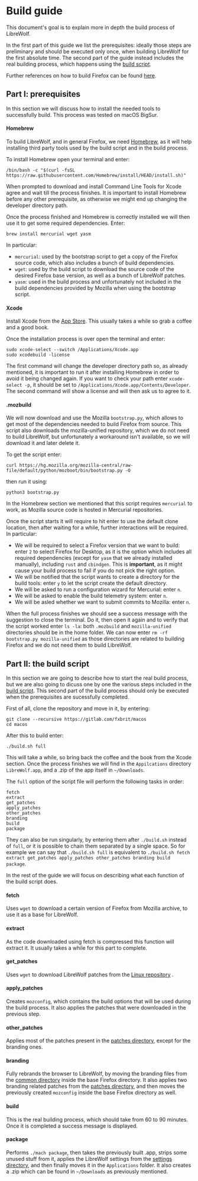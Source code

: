 # Build guide
This document's goal is to explain more in depth the build process of LibreWolf.

In the first part of this guide we list the prerequisites: ideally those steps are preliminary and should be executed only once, when building LibreWolf for the first absolute time.
The second part of the guide instead includes the real building process, which happens using the [build script](./build.sh).

Further references on how to build Firefox can be found [here](https://firefox-source-docs.mozilla.org/setup/macos_build.html).

## Part I: prerequisites
In this section we will discuss how to install the needed tools to successfully build. This process was tested on macOS BigSur.

#### Homebrew
To build LibreWolf, and in general Firefox, we need [Homebrew](https://brew.sh/), as it will help installing third party tools used by the build script and in the build process.

To install Homebrew open your terminal and enter:
```
/bin/bash -c "$(curl -fsSL https://raw.githubusercontent.com/Homebrew/install/HEAD/install.sh)"
```
When prompted to download and install Command Line Tools for Xcode agree and wait till the process finishes. It is important to install Homebrew before any other prerequisite, as otherwise we might end up changing the developer directory path.

Once the process finished and Homebrew is correctly installed we will then use it to get some required dependencies. Enter:
```
brew install mercurial wget yasm
```
In particular:
- `mercurial`: used by the bootstrap script to get a copy of the Firefox source code, which also includes a bunch of build dependencies.
- `wget`: used by the build script to download the source code of the desired Firefox base version, as well as a bunch of LibreWolf patches.
- `yasm`: used in the build process and unfortunately not included in the build dependencies provided by Mozilla when using the bootstrap script.

#### Xcode
Install Xcode from the [App Store](https://apps.apple.com/us/app/xcode/id497799835?mt=12). This usually takes a while so grab a coffee and a good book.

Once the installation process is over open the terminal and enter:
```
sudo xcode-select --switch /Applications/Xcode.app
sudo xcodebuild -license
```
The first command will change the developer directory path so, as already mentioned, it is important to run it after installing Homebrew in order to avoid it being changed again. If you want to check your path enter `xcode-select -p`, it should be set to `/Applications/Xcode.app/Contents/Developer`.
The second command will show a license and will then ask us to agree to it.

#### .mozbuild
We will now download and use the Mozilla `bootstrap.py`, which allows to get most of the dependencies needed to build Firefox from source. This script also downloads the mozilla-unified repository, which we do not need to build LibreWolf, but unfortunately a workaround isn't available, so we will download it and later delete it.

To get the script enter:
```
curl https://hg.mozilla.org/mozilla-central/raw-file/default/python/mozboot/bin/bootstrap.py -O
```
then run it using:
```
python3 bootstrap.py
```
In the Homebrew section we mentioned that this script requires `mercurial` to work, as Mozilla source code is hosted in Mercurial repositories.

Once the script starts it will require to hit enter to use the default clone location, then after waiting for a while, further interactions will be required. In particular:
- We will be required to select a Firefox version that we want to build: enter `2` to select Firefox for Desktop, as it is the option which includes all required dependencies (except for `yasm` that we already installed manually), including `rust` and `cbindgen`. This is **important**, as it might cause your build process to fail if you do not pick the right option.
- We will be notified that the script wants to create a directory for the build tools: enter `y` to let the script create the default directory.
- We will be asked to run a configuration wizard for Mercurial: enter `n`.
- We will be asked to enable the build telemetry system: enter `n`.
- We will be asled whether we want to submit commits to Mozilla: enter `n`.

When the full process finishes we should see a success message with the suggestion to close the terminal. Do it, then open it again and to verify that the script worked enter `ls -la`: both `.mozbuild` and `mozilla-unified` directories should be in the home folder.
We can now enter `rm -rf bootstrap.py mozilla-unified` as those directories are related to building Firefox and we do not need them to build LibreWolf.

## Part II: the build script
In this section we are going to describe how to start the real build process, but we are also going to dicuss one by one the various steps included in the [build script](./build.sh). This second part of the build process should only be executed when the prerequisites are sucessfully completed.

First of all, clone the repository and move in it, by entering:
```
git clone --recursive https://gitlab.com/fxbrit/macos
cd macos
```

After this to build enter:
```
./build.sh full
```
This will take a while, so bring back the coffee and the book from the Xcode section. Once the process finishes we will find in the `Appilcations` directory `LibreWolf.app`, and a .zip of the app itself in `~/Downloads`.

The `full` option of the script file will perform the following tasks in order:
```
fetch
extract
get_patches
apply_patches
other_patches
branding
build
package
```
They can also be run singularly, by entering them after `./build.sh` instead of `full`, or it is possible to chain them separated by a single space. So for example we can say that `./build.sh full` is equivalent to `./build.sh fetch extract get_patches apply_patches other_patches branding build package`.

In the rest of the guide we will focus on describing what each function of the build script does.

#### fetch
Uses `wget` to download a certain version of Firefox from Mozilla archive, to use it as a base for LibreWolf.
#### extract
As the code downloaded using fetch is compressed this function will extract it. It usually takes a while for this part to complete.
#### get_patches
Uses `wget` to download LibreWolf patches from the [Linux repository](https://gitlab.com/librewolf-community/browser/linux/) .
#### apply_patches
Creates `mozconfig`, which contains the build options that will be used during the build process. It also applies the patches that were downloaded in the previous step.
#### other_patches
Applies most of the patches present in the [patches directory](./patches), except for the branding ones.
#### branding
Fully rebrands the browser to LibreWolf, by moving the branding files from the [common directory](./common) inside the base Firefox directory. It also applies two branding related patches from the [patches directory](./patches), and then moves the previously created `mozconfig` inside the base Firefox directory as well.
#### build
This is the real building process, which should take from 60 to 90 minutes. Once it is completed a success message is displayed.
#### package
Performs `./mach package`, then takes the previously built .app, strips some unused stuff from it, applies the LibreWolf settings from the [settings directory](./settings), and then finally moves it in the `Applications` folder. It also creates a .zip which can be found in `~/Downloads` as previously mentioned.